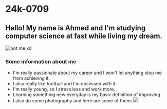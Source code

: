# 24k-0709
## Hello! My name is **Ahmed** and I'm studying computer science at fast while living my dream.
![not me xd](https://github.com/user-attachments/assets/8c9ccf22-eb8c-4929-80c5-231024dc21f4)
### Some information about me
- I'm really passionate about my career and I won't let anything stop me from achieving it.
- I also really like football and I'm obsessed with it.
- I'm really young, so I stress less and work more.
- Learning something new everyday is my basic definition of improving.
- I also do some photography and here are some of them:
![](https://github.com/user-attachments/assets/12cefc92-70bc-42a9-b5f5-4dae049b130b)

